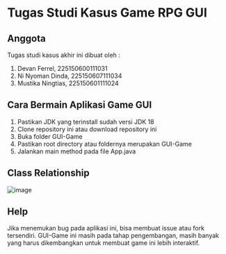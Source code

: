 # Tugas Studi Kasus Game RPG GUI
## Anggota
Tugas studi kasus akhir ini dibuat oleh : 
1. Devan Ferrel, 225150600111031 
2. Ni Nyoman Dinda, 225150607111034
3. Mustika Ningtias, 225150601111024

## Cara Bermain Aplikasi Game GUI
1. Pastikan JDK yang terinstall sudah versi JDK 18
2. Clone repository ini atau download repository ini
3. Buka folder GUI-Game
4. Pastikan root directory atau foldernya merupakan GUI-Game
5. Jalankan main method pada file App.java

## Class Relationship
![image](./src/images/Diagram.png)

## Help
Jika menemukan bug pada aplikasi ini, bisa membuat issue atau fork tersendiri. 
GUI-Game ini masih pada tahap pengembangan,
masih banyak yang harus dikembangkan untuk membuat game ini lebih interaktif. 